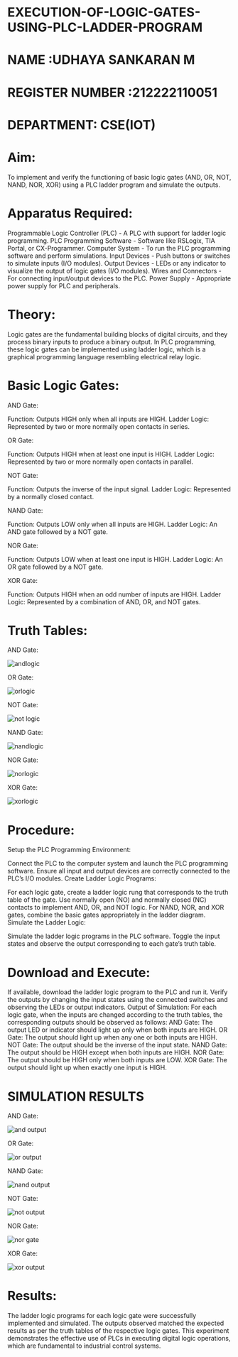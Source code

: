 # EXECUTION-OF-LOGIC-GATES-USING-PLC-LADDER-PROGRAM

 # NAME :UDHAYA SANKARAN M
 # REGISTER NUMBER :212222110051
 # DEPARTMENT: CSE(IOT)
 

 
# Aim:
To implement and verify the functioning of basic logic gates (AND, OR, NOT, NAND, NOR, XOR) using a PLC ladder program and simulate the outputs.

# Apparatus Required:
Programmable Logic Controller (PLC) - A PLC with support for ladder logic programming.
PLC Programming Software - Software like RSLogix, TIA Portal, or CX-Programmer.
Computer System - To run the PLC programming software and perform simulations.
Input Devices - Push buttons or switches to simulate inputs (I/O modules).
Output Devices - LEDs or any indicator to visualize the output of logic gates (I/O modules).
Wires and Connectors - For connecting input/output devices to the PLC.
Power Supply - Appropriate power supply for PLC and peripherals.


# Theory:
Logic gates are the fundamental building blocks of digital circuits, and they process binary inputs to produce a binary output. In PLC programming, these logic gates can be implemented using ladder logic, which is a graphical programming language resembling electrical relay logic.

# Basic Logic Gates:
AND Gate:

Function: Outputs HIGH only when all inputs are HIGH.
Ladder Logic: Represented by two or more normally open contacts in series.

OR Gate:

Function: Outputs HIGH when at least one input is HIGH.
Ladder Logic: Represented by two or more normally open contacts in parallel.

NOT Gate:

Function: Outputs the inverse of the input signal.
Ladder Logic: Represented by a normally closed contact.

NAND Gate:

Function: Outputs LOW only when all inputs are HIGH.
Ladder Logic: An AND gate followed by a NOT gate.

NOR Gate:

Function: Outputs LOW when at least one input is HIGH.
Ladder Logic: An OR gate followed by a NOT gate.

XOR Gate:

Function: Outputs HIGH when an odd number of inputs are HIGH.
Ladder Logic: Represented by a combination of AND, OR, and NOT gates.

# Truth Tables:
 AND Gate:
 
 ![andlogic](https://github.com/user-attachments/assets/c1e60185-b72e-42e2-806e-dbbe90ad569d)

OR Gate:

![orlogic](https://github.com/user-attachments/assets/44c1f5b9-d7b6-4da1-b343-e1d3ec44cf49)

NOT Gate:

![not logic](https://github.com/user-attachments/assets/01a053dd-e082-4414-b389-22032aa1ba94)

NAND Gate:

![nandlogic](https://github.com/user-attachments/assets/a011a431-8a83-48c5-8569-ea02a4cbc3b2)

NOR Gate:

![norlogic](https://github.com/user-attachments/assets/e571e579-5afa-4527-b399-e48737f96b9f)

XOR Gate:

![xorlogic](https://github.com/user-attachments/assets/f5c22ef3-1db7-403a-898f-99b16791c8d4)

# Procedure:
Setup the PLC Programming Environment:

Connect the PLC to the computer system and launch the PLC programming software.
Ensure all input and output devices are correctly connected to the PLC’s I/O modules.
Create Ladder Logic Programs:

For each logic gate, create a ladder logic rung that corresponds to the truth table of the gate.
Use normally open (NO) and normally closed (NC) contacts to implement AND, OR, and NOT logic.
For NAND, NOR, and XOR gates, combine the basic gates appropriately in the ladder diagram.
Simulate the Ladder Logic:

Simulate the ladder logic programs in the PLC software.
Toggle the input states and observe the output corresponding to each gate’s truth table.
# Download and Execute:

If available, download the ladder logic program to the PLC and run it.
Verify the outputs by changing the input states using the connected switches and observing the LEDs or output indicators.
Output of Simulation:
For each logic gate, when the inputs are changed according to the truth tables, the corresponding outputs should be observed as follows:
AND Gate: The output LED or indicator should light up only when both inputs are HIGH.
OR Gate: The output should light up when any one or both inputs are HIGH.
NOT Gate: The output should be the inverse of the input state.
NAND Gate: The output should be HIGH except when both inputs are HIGH.
NOR Gate: The output should be HIGH only when both inputs are LOW.
XOR Gate: The output should light up when exactly one input is HIGH.


# SIMULATION RESULTS 

AND Gate:

![and output](https://github.com/user-attachments/assets/bcdfdaf4-f782-4f15-9246-74a746f51459)

OR Gate:

![or output](https://github.com/user-attachments/assets/35307301-fcaf-41cc-a7e7-b230152b32d9)

NAND Gate:

![nand output](https://github.com/user-attachments/assets/adad979e-7ab1-48a4-98f3-919ab8073633)

NOT Gate:

![not output](https://github.com/user-attachments/assets/3b244ac8-0679-447a-8929-38dbe237e90b)

NOR Gate:

![nor gate](https://github.com/user-attachments/assets/a1c7c759-4d60-43df-93a9-700cbf9a9791)

XOR Gate:

![xor output](https://github.com/user-attachments/assets/236d97f4-0514-499a-9098-262980b93211)


# Results:
The ladder logic programs for each logic gate were successfully implemented and simulated.
The outputs observed matched the expected results as per the truth tables of the respective logic gates.
This experiment demonstrates the effective use of PLCs in executing digital logic operations, which are fundamental to industrial control systems.
